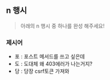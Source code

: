 ## n 행시
> 아래의 n 행시 중 하나를 완성 해주세요!

### 제시어
- 포 : 포스트 메서드를 쓰고 싶은데 
- 도 : 도대체 왜 403에러가 나는거지?
- 당 : 당장 csrf토큰 가져와